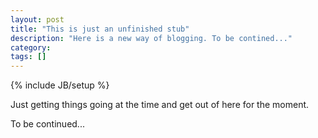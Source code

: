 ```yaml
---
layout: post
title: "This is just an unfinished stub"
description: "Here is a new way of blogging. To be contined..."
category: 
tags: []
---
```

{% include JB/setup %}

Just getting things going at the time and get out of here for the moment.

To be continued...

